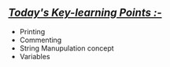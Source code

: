## <ins>*Today's Key-learning Points :-*</ins>
- Printing 
- Commenting 
- String Manupulation concept
- Variables 



